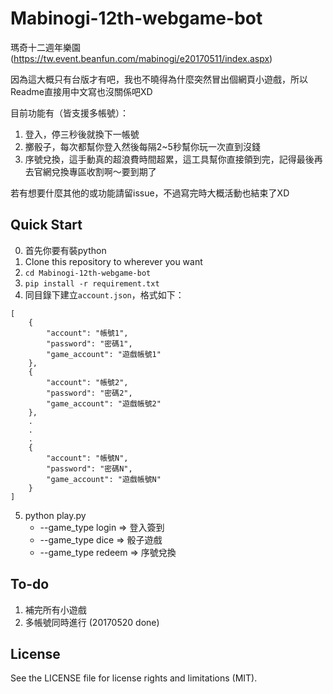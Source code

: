 # Mabinogi-12th-webgame-bot

瑪奇十二週年樂園(https://tw.event.beanfun.com/mabinogi/e20170511/index.aspx)

因為這大概只有台版才有吧，我也不曉得為什麼突然冒出個網頁小遊戲，所以Readme直接用中文寫也沒關係吧XD

目前功能有（皆支援多帳號）：
1. 登入，停三秒後就換下一帳號
2. 擲骰子，每次都幫你登入然後每隔2~5秒幫你玩一次直到沒錢
3. 序號兌換，這手動真的超浪費時間超累，這工具幫你直接領到完，記得最後再去官網兌換專區收割啊～要到期了

若有想要什麼其他的或功能請留issue，不過寫完時大概活動也結束了XD

## Quick Start
0. 首先你要有裝python
1. Clone this repository to wherever you want
2. `cd Mabinogi-12th-webgame-bot`
2. `pip install -r requirement.txt`
3. 同目錄下建立`account.json`，格式如下：
```
[
    {
        "account": "帳號1",
        "password": "密碼1",
        "game_account": "遊戲帳號1"
    },
    {
        "account": "帳號2",
        "password": "密碼2",
        "game_account": "遊戲帳號2"
    },
    .
    .
    .
    {
        "account": "帳號N",
        "password": "密碼N",
        "game_account": "遊戲帳號N"
    }
]
```
5. python play.py 
    - --game_type login => 登入簽到
    - --game_type dice => 骰子遊戲
    - --game_type redeem => 序號兌換

## To-do
1. 補完所有小遊戲
2. 多帳號同時進行 (20170520 done)

## License
See the LICENSE file for license rights and limitations (MIT).

